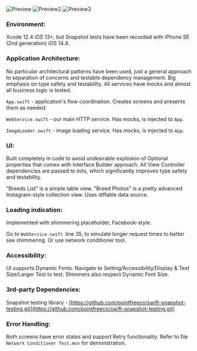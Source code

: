 ![Preview](https://i.imgur.com/x1ywl82.gif)
![Preview2](https://i.imgur.com/LSqgAYS.gif)
![Preview3](https://i.imgur.com/unHTZqy.gif)

### Environment:
Xcode 12.4
iOS 13+, but Snapshot tests have been recorded with iPhone SE (2nd generation) iOS 14.4.

### Application Architecture:
No particular architectural patterns have been used, just a general approach to separation of concerns and testable dependency management. Big emphasis on type safety and testability. 
All services have mocks and almost all business logic is tested.

`App.swift` - application's flow coordination. Creates screens and presents them as needed. 

`WebService.swift` - our main HTTP service. Has mocks, is injected to `App`.

`ImageLoader.swift` - image loading service. Has mocks, is injected to `App`.

### UI:
Built completely in code to avoid undesirable explosion of Optional properties that comes with
Interface Builder approach. All View Controller dependencies are passed to inits, which significantly improves type safety and testability.

"Breeds List" is a simple table view.
"Breed Photos" is a pretty advanced Instagram-style collection view. Uses diffable data source.

### Loading indication: 
Implemented with shimmering placeholder, Facebook-style. 

Go to `WebService.swift `line 35, to simulate longer request times to better see shimmering.
Or use network conditioner tool.

### Accessibility: 
UI supports Dynamic Fonts. Navigate to Setting/Accessibility/Display & Text Size/Larger Text to test.
Shimmers also respect Dynamic Font Size.

### 3rd-party Dependencies:
Snapshot testing library - [https://github.com/pointfreeco/swift-snapshot-testing.git](https://github.com/pointfreeco/swift-snapshot-testing.git)

### Error Handling:
Both screens have error states and support Retry functionality.
Refer to file `Network Conditioner Test.mov` for demonstration.